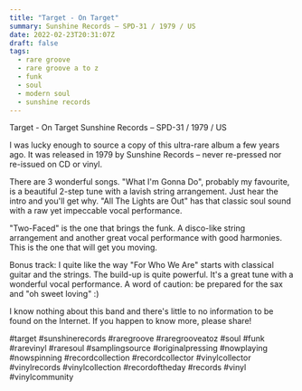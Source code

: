 ```yaml
---
title: "Target - On Target"
summary: Sunshine Records – SPD-31 / 1979 / US
date: 2022-02-23T20:31:07Z
draft: false
tags:
  - rare groove
  - rare groove a to z
  - funk
  - soul
  - modern soul
  - sunshine records
---
```

Target - On Target
Sunshine Records – SPD-31 / 1979 / US

I was lucky enough to source a copy of this ultra-rare album a few years ago. It was released in 1979 by Sunshine Records – never re-pressed nor re-issued on CD or vinyl.

There are 3 wonderful songs. "What I'm Gonna Do", probably my favourite, is a beautiful 2-step tune with a lavish string arrangement. Just hear the intro and you'll get why. "All The Lights are Out" has that classic soul sound with a raw yet impeccable vocal performance.

"Two-Faced" is the one that brings the funk. A disco-like string arrangement and another great vocal performance with good harmonies. This is the one that will get you moving.

Bonus track: I quite like the way "For Who We Are" starts with classical guitar and the strings. The build-up is quite powerful. It's a great tune with a wonderful vocal performance. A word of caution: be prepared for the sax and "oh sweet loving" :)

I know nothing about this band and there's little to no information to be found on the Internet. If you happen to know more, please share!

#target #sunshinerecords #raregroove #raregrooveatoz #soul #funk #rarevinyl #raresoul #samplingsource #originalpressing #nowplaying #nowspinning #recordcollection #recordcollector #vinylcollector #vinylrecords #vinylcollection #recordoftheday #records #vinyl #vinylcommunity
